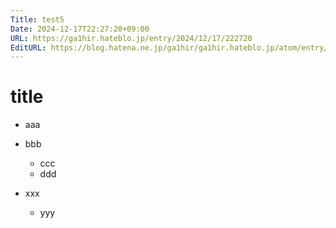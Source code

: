 ```yaml
---
Title: test5
Date: 2024-12-17T22:27:20+09:00
URL: https://ga1hir.hateblo.jp/entry/2024/12/17/222720
EditURL: https://blog.hatena.ne.jp/ga1hir/ga1hir.hateblo.jp/atom/entry/6802418398312415411
---
```


# title

- aaa
- bbb
  - ccc
  - ddd
 
- xxx
  - yyy


